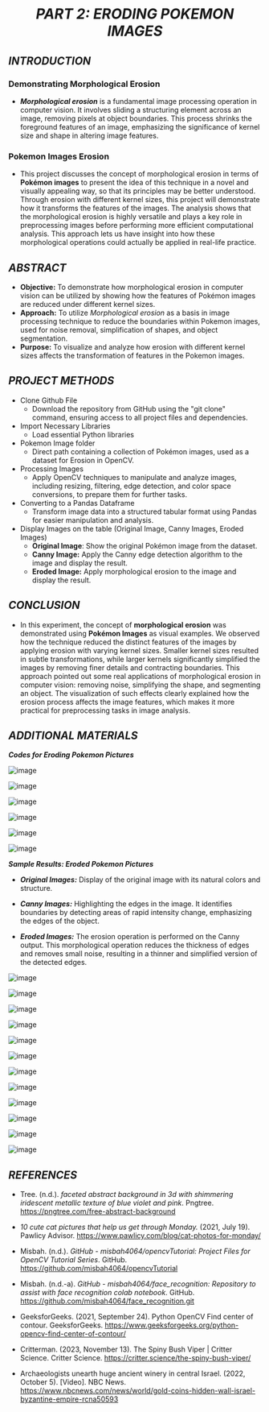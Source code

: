 <h1 align="center"><i>PART 2: ERODING POKEMON IMAGES</i></h1>

## ___INTRODUCTION___

  ### Demonstrating Morphological Erosion

  * **_Morphological erosion_** is a fundamental image processing operation in computer vision. It involves sliding a structuring element across an image, removing pixels at object boundaries. This process shrinks the foreground features of an image, emphasizing the significance of kernel size and shape in altering image features.

  ### Pokemon Images Erosion
  * This project discusses the concept of morphological erosion in terms of **Pokémon images** to present the idea of this technique in a novel and visually appealing way, so that its principles may be better understood. Through erosion with different kernel sizes, this project will demonstrate how it transforms the features of the images. The analysis shows that the morphological erosion is highly versatile and plays a key role in preprocessing images before performing more efficient computational analysis. This approach lets us have insight into how these morphological operations could actually be applied in real-life practice.
  
## _**ABSTRACT**_

* **Objective:** To demonstrate how morphological erosion in computer vision can be utilized by showing how the features of Pokémon images are reduced under different kernel sizes.
* **Approach:** To utilize _Morphological erosion_ as a basis in image processing technique to reduce the boundaries within Pokemon images, used for noise removal, simplification of shapes, and object segmentation.
* **Purpose:** To visualize and analyze how erosion with different kernel sizes affects the transformation of features in the Pokemon images.

## _**PROJECT METHODS**_

* Clone Github File
  * Download the repository from GitHub using the "git clone" command, ensuring access to all project files and dependencies.
* Import Necessary Libraries
  * Load essential Python libraries
* Pokemon Image folder
  * Direct path containing a collection of Pokémon images, used as a dataset for Erosion in OpenCV.
* Processing Images
  * Apply OpenCV techniques to manipulate and analyze images, including resizing, filtering, edge detection, and color space conversions, to prepare them for further tasks.
* Converting to a Pandas Dataframe
  * Transform image data into a structured tabular format using Pandas for easier manipulation and analysis.
* Display Images on the table (Original Image, Canny Images, Eroded Images)
  * **Original Image**: Show the original Pokémon image from the dataset.
  * **Canny Image:** Apply the Canny edge detection algorithm to the image and display the result.
  * **Eroded Image:** Apply morphological erosion to the image and display the result.


## _**CONCLUSION**_

- In this experiment, the concept of **morphological erosion** was demonstrated using **Pokémon Images** as visual examples. We observed how the technique reduced the distinct features of the images by applying erosion with varying kernel sizes. Smaller kernel sizes resulted in subtle transformations, while larger kernels significantly simplified the images by removing finer details and contracting boundaries. This approach pointed out some real applications of morphological erosion in computer vision: removing noise, simplifying the shape, and segmenting an object. The visualization of such effects clearly explained how the erosion process affects the image features, which makes it more practical for preprocessing tasks in image analysis.

## _**ADDITIONAL MATERIALS**_

_**Codes for Eroding Pokemon Pictures**_

![image](https://github.com/user-attachments/assets/a665089f-d7b7-42f6-8d3e-f57b28432505)

![image](https://github.com/user-attachments/assets/dbc9882e-d7b2-4a3c-a1e8-8943f2a936fe)

![image](https://github.com/user-attachments/assets/b398f7ce-cc20-4b3c-bbc9-06a2c4a29a4e)

![image](https://github.com/user-attachments/assets/55f723b6-ff18-417c-818f-0ae31209e799)

![image](https://github.com/user-attachments/assets/5b3e7dc7-dd1f-495b-b9bf-e22c34d60ca7)

![image](https://github.com/user-attachments/assets/a5e6e1a0-b2e9-43b2-a9fa-aa13668b06fe)

_**Sample Results: Eroded Pokemon Pictures**_

* _**Original Images:**_ Display of the original image with its natural colors and structure.

* _**Canny Images:**_ Highlighting the edges in the image. It identifies boundaries by detecting areas of rapid intensity change, emphasizing the edges of the object.

* _**Eroded Images:**_ The erosion operation is performed on the Canny output. This morphological operation reduces the thickness of edges and removes small noise, resulting in a thinner and simplified version of the detected edges.

![image](https://github.com/user-attachments/assets/42d12c9e-6b4d-4fd3-9e13-a011d774678c)

![image](https://github.com/user-attachments/assets/9b193da0-64a0-44d9-ad57-69ae7fc26519)

![image](https://github.com/user-attachments/assets/c3e9e724-769a-4067-8905-9184c82b3a42)

![image](https://github.com/user-attachments/assets/4cde1efd-7d0e-4b77-84d5-25f902431b32)

![image](https://github.com/user-attachments/assets/6e5d9415-57e4-45ef-a3ab-07155d64f77f)

![image](https://github.com/user-attachments/assets/da99f3b3-b6dd-4a14-8ffc-bfb47f3b27ba)

![image](https://github.com/user-attachments/assets/280e6716-31a3-41da-918d-3192a010a0cc)

![image](https://github.com/user-attachments/assets/e3dbc059-1816-44cc-990d-5d972f2a04ad)

![image](https://github.com/user-attachments/assets/7367dd78-e202-48ac-8a24-e96eeef07a86)

![image](https://github.com/user-attachments/assets/32f3fffa-d2c3-489e-9b6a-7de875d48c0a)

![image](https://github.com/user-attachments/assets/e2f85fe1-6234-421c-951d-970afb306f98)

![image](https://github.com/user-attachments/assets/1e0ceb6c-0041-41fb-9e04-01ec94a8660b)

## ___REFERENCES___

* Tree. (n.d.). _faceted abstract background in 3d with shimmering iridescent metallic texture of blue violet and pink_. Pngtree. https://pngtree.com/free-abstract-background

* _10 cute cat pictures that help us get through Monday._ (2021, July 19). Pawlicy Advisor. https://www.pawlicy.com/blog/cat-photos-for-monday/

* Misbah. (n.d.). _GitHub - misbah4064/opencvTutorial: Project Files for OpenCV Tutorial Series_. GitHub. https://github.com/misbah4064/opencvTutorial

* Misbah. (n.d.-a). _GitHub - misbah4064/face_recognition: Repository to assist with face recognition colab notebook_. GitHub. https://github.com/misbah4064/face_recognition.git

* GeeksforGeeks. (2021, September 24). Python OpenCV Find center of contour. GeeksforGeeks. https://www.geeksforgeeks.org/python-opencv-find-center-of-contour/

* Critterman. (2023, November 13). The Spiny Bush Viper | Critter Science. Critter Science. https://critter.science/the-spiny-bush-viper/

* Archaeologists unearth huge ancient winery in central Israel. (2022, October 5). [Video]. NBC News. https://www.nbcnews.com/news/world/gold-coins-hidden-wall-israel-byzantine-empire-rcna50593

